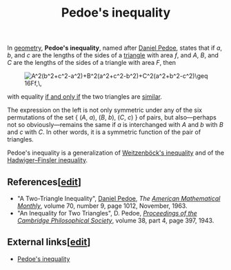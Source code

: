 ﻿---
lastrevid: 540660015
pageid: 601060
canonicalurl: http://en.wikipedia.org/wiki/Pedoe%27s_inequality
title: Pedoe's inequality
editurl: http://en.wikipedia.org/w/index.php?title=Pedoe%27s_inequality&action=edit
length: 1436
contentmodel: wikitext
pagelanguage: en
touched: 2014-09-18T19:08:40Z
ns: 0
fullurl: http://en.wikipedia.org/wiki/Pedoe's_inequality
---

<p>In <a href="/wiki/Geometry" title="Geometry">geometry</a>, <b>Pedoe's inequality</b>, named after <a href="/wiki/Daniel_Pedoe" title="Daniel Pedoe">Daniel Pedoe</a>, states that if <i>a</i>, <i>b</i>, and <i>c</i> are the lengths of the sides of a <a href="/wiki/Triangle" title="Triangle">triangle</a> with area <i>&#402;</i>, and <i>A</i>, <i>B</i>, and <i>C</i> are the lengths of the sides of a triangle with area  <i>F</i>, then
</p>
<dl><dd><img class="mwe-math-fallback-image-inline tex" alt="A^2(b^2+c^2-a^2)+B^2(a^2+c^2-b^2)+C^2(a^2+b^2-c^2)\geq 16Ff,\," src="//upload.wikimedia.org/math/3/0/5/3056a95b731535e94483e393321cd776.png" /></dd></dl>
<p>with equality <a href="/wiki/If_and_only_if" title="If and only if">if and only if</a> the two triangles are <a href="/wiki/Similarity_(geometry)" title="Similarity (geometry)">similar</a>.
</p><p>The expression on the left is not only symmetric under any of the six permutations of the set {&#160;(<i>A</i>,&#160;<i>a</i>),&#160;(<i>B</i>,&#160;<i>b</i>),&#160;(<i>C</i>,&#160;<i>c</i>)&#160;} of pairs, but also&#8212;perhaps not so obviously&#8212;remains the same if <i>a</i> is interchanged with <i>A</i> and <i>b</i> with <i>B</i> and <i>c</i> with&#160;<i>C</i>.  In other words, it is a symmetric function of the pair of triangles.
</p><p>Pedoe's inequality is a generalization of <a href="/wiki/Weitzenb%C3%B6ck%27s_inequality" title="Weitzenböck&#39;s inequality">Weitzenböck's inequality</a> and of the <a href="/wiki/Hadwiger%E2%80%93Finsler_inequality" title="Hadwiger–Finsler inequality">Hadwiger–Finsler inequality</a>.
</p>
<h2><span class="mw-headline" id="References">References</span><span class="mw-editsection"><span class="mw-editsection-bracket">[</span><a href="/w/index.php?title=Pedoe%27s_inequality&amp;action=edit&amp;section=1" title="Edit section: References">edit</a><span class="mw-editsection-bracket">]</span></span></h2>
<ul><li> "A Two-Triangle Inequality", <a href="/wiki/Daniel_Pedoe" title="Daniel Pedoe">Daniel Pedoe</a>, <i>The <a href="/wiki/American_Mathematical_Monthly" title="American Mathematical Monthly">American Mathematical Monthly</a></i>, volume 70, number 9, page 1012, November, 1963.</li>
<li> "An Inequality for Two Triangles", D. Pedoe, <i><a href="/wiki/Proceedings_of_the_Cambridge_Philosophical_Society" title="Proceedings of the Cambridge Philosophical Society" class="mw-redirect">Proceedings of the Cambridge Philosophical Society</a></i>, volume 38, part 4, page 397, 1943.</li></ul>
<h2><span class="mw-headline" id="External_links">External links</span><span class="mw-editsection"><span class="mw-editsection-bracket">[</span><a href="/w/index.php?title=Pedoe%27s_inequality&amp;action=edit&amp;section=2" title="Edit section: External links">edit</a><span class="mw-editsection-bracket">]</span></span></h2>
<ul><li><a rel="nofollow" class="external text" href="http://www.ele-math.com/files/mia/07-2/full/mia-07-32.pdf">Pedoe's inequality</a></li></ul>
